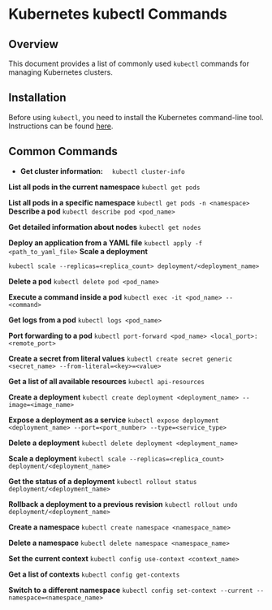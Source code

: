# Kubernetes kubectl Commands

## Overview

This document provides a list of commonly used `kubectl` commands for managing Kubernetes clusters.

## Installation

Before using `kubectl`, you need to install the Kubernetes command-line tool. Instructions can be found [here](https://kubernetes.io/docs/tasks/tools/install-kubectl/).

## Common Commands

- **Get cluster information:**
```  kubectl cluster-info```

**List all pods in the current namespace**
```kubectl get pods```

**List all pods in a specific namespace**
```kubectl get pods -n <namespace>```
**Describe a pod**
```kubectl describe pod <pod_name>```

**Get detailed information about nodes**
```kubectl get nodes```

**Deploy an application from a YAML file**
```kubectl apply -f <path_to_yaml_file>```
**Scale a deployment**

```kubectl scale --replicas=<replica_count> deployment/<deployment_name>```

**Delete a pod**
```kubectl delete pod <pod_name>```

**Execute a command inside a pod**
```kubectl exec -it <pod_name> -- <command>```

**Get logs from a pod**
```kubectl logs <pod_name>```

**Port forwarding to a pod**
```kubectl port-forward <pod_name> <local_port>:<remote_port>```

**Create a secret from literal values**
```kubectl create secret generic <secret_name> --from-literal=<key>=<value>```

**Get a list of all available resources**
```kubectl api-resources```

**Create a deployment**
```kubectl create deployment <deployment_name> --image=<image_name>```

**Expose a deployment as a service**
```kubectl expose deployment <deployment_name> --port=<port_number> --type=<service_type>```

**Delete a deployment**
```kubectl delete deployment <deployment_name>```

**Scale a deployment**
```kubectl scale --replicas=<replica_count> deployment/<deployment_name>```

**Get the status of a deployment**
```kubectl rollout status deployment/<deployment_name>```

**Rollback a deployment to a previous revision**
```kubectl rollout undo deployment/<deployment_name>```

**Create a namespace**
```kubectl create namespace <namespace_name>```

**Delete a namespace**
```kubectl delete namespace <namespace_name>```

**Set the current context**
```kubectl config use-context <context_name>```

**Get a list of contexts**
```kubectl config get-contexts```

**Switch to a different namespace**
```kubectl config set-context --current --namespace=<namespace_name>```
